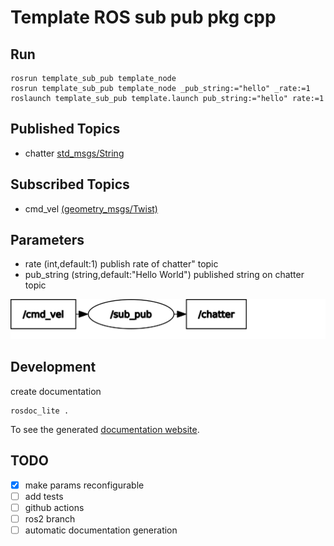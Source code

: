 # Template ROS sub pub pkg cpp

## Run

    rosrun template_sub_pub template_node
    rosrun template_sub_pub template_node _pub_string:="hello" _rate:=1
    roslaunch template_sub_pub template.launch pub_string:="hello" rate:=1

## Published Topics
- chatter [std_msgs/String](https://docs.ros.org/en/melodic/api/std_msgs/html/msg/String.html)

## Subscribed Topics
- cmd_vel [(geometry_msgs/Twist)](https://docs.ros.org/en/melodic/api/geometry_msgs/html/msg/Twist.html)

## Parameters
- rate (int,default:1)
publish rate of chatter" topic
- pub_string (string,default:"Hello World")
published string on chatter topic

![graph](doc/assets/rosgraph.svg)

## Development
create documentation

    rosdoc_lite .

To see the generated [documentation website](https://josefgst.github.io/template_sub_pub/doc/html/index.html).
    
## TODO

- [x] make params reconfigurable
- [ ] add tests
- [ ] github actions
- [ ] ros2 branch
- [ ] automatic documentation generation